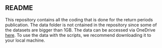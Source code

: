 ## README

This repository contains all the coding that is done for the return periods publication. 
The data folder is not cntained in the repository since some of the datasets are bigger than 1GB. 
The data can be accessed via OneDrive [here](https://1drv.ms/u/s!AlGyfgaXhHibhMY_ArvfTsbR_Edcag?e=GcWM3r).
To use the data with the scripts, we recommend downloading it to your local machine.

